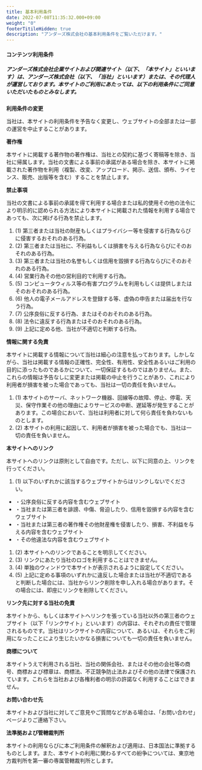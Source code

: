 ```yaml
---
title: 基本利用条件
date: 2022-07-08T11:35:32.000+09:00
weight: "0"
footerTitileHidden: true
description: "アンダーズ株式会社の基本利用条件をご覧いただけます。"
---
```

#### コンテンツ利用条件

##### アンダーズ株式会社企業サイトおよび関連サイト（以下、「本サイト」といいます）は、アンダーズ株式会社（以下、「当社」といいます）または、その代理人が運営しております。本サイトのご利用にあたっては、以下の利用条件にご同意いただいたものとみなします。



**利用条件の変更**

当社は、本サイトの利用条件を予告なく変更し、ウェブサイトの全部または一部の運営を中止することがあります。



**著作権**

本サイトに掲載する著作物の著作権は、当社との契約に基づく寄稿等を除き、当社に帰属します。当社の文書による事前の承諾がある場合を除き、本サイトに掲載された著作物を利用（複製、改変、アップロード、掲示、送信、頒布、ライセンス、販売、出版等を含む）することを禁止します。



**禁止事項**

当社の文書による事前の承諾を得て利用する場合または私的使用その他の法令により明示的に認められる方法により本サイトに掲載された情報を利用する場合であっても、次に掲げる行為を禁止します。

1. (1) 第三者または当社の財産もしくはプライバシー等を侵害する行為ならびに侵害するおそれのある行為。
2. (2) 第三者または当社に、不利益もしくは損害を与える行為ならびにそのおそれのある行為。
3. (3) 第三者または当社の名誉もしくは信用を毀損する行為ならびにそのおそれのある行為。
4. (4) 営業行為その他の営利目的で利用する行為。
5. (5) コンピュータウィルス等の有害プログラムを利用もしくは提供しまたはそのおそれのある行為。
6. (6) 他人の電子メールアドレスを登録する等、虚偽の申告または届出を行なう行為。
7. (7) 公序良俗に反する行為、またはそのおそれのある行為。
8. (8) 法令に違反する行為またはそのおそれのある行為。
9. (9) 上記に定める他、当社が不適切と判断する行為。



**情報に関する免責**

本サイトに掲載する情報について当社は細心の注意を払っております。しかしながら、当社は掲載する情報の正確性、完全性、有用性、安全性あるいはご利用の目的に添ったものであるかについて、一切保証するものではありません。また、 これらの情報は予告なしに変更または掲載の中止を行うことがあり、これにより利用者が損害を被った場合であっても、当社は一切の責任を負いません。

1. (1) 本サイトのサーバ、ネットワーク機器、回線等の故障、停止、停電、天災、保守作業その他の理由によりサービスの中断、遅延等が発生することがあります。この場合において、当社は利用者に対して何ら責任を負わないものとします。
2. (2) 本サイトの利用に起因して、利用者が損害を被った場合でも、当社は一切の責任を負いません。



**本サイトへのリンク**

本サイトへのリンクは原則として自由です。ただし、以下に同意の上、リンクを行ってください。

1. (1) 以下のいずれかに該当するウェブサイトからはリンクしないでください。

* ・公序良俗に反する内容を含むウェブサイト
* ・当社または第三者を誹謗、中傷、脅迫したり、信用を毀損する内容を含むウェブサイト
* ・当社または第三者の著作権その他財産権を侵害したり、損害、不利益を与える内容を含むウェブサイト
* ・その他違法な内容を含むウェブサイト

1. (2) 本サイトへのリンクであることを明示してください。
2. (3) リンクにあたり当社のロゴを利用することはできません。
3. (4) 単独のウィンドウで本サイトが表示されるように設定してください。
4. (5) 上記に定める事項のいずれかに違反した場合または当社が不適切であると判断した場合には、当社からリンク削除を申し入れる場合があります。その場合には、即座にリンクを削除してください。



**リンク先に対する当社の免責**

本サイトから、もしくは本サイトへリンクを張っている当社以外の第三者のウェブサイト（以下「リンクサイト」といいます）の内容は、それぞれの責任で管理されるものです。当社はリンクサイトの内容について、あるいは、それらをご利用になったことにより生じたいかなる損害についても一切の責任を負いません。



**商標について**

本サイトうえで利用される当社、当社の関係会社、またはその他の会社等の商号、商標および標章は、商標法、不正競争防止法およびその他の法律で保護されています。これらを当社および各権利者の明示の許諾なく利用することはできません。



**お問い合わせ先**

本サイトおよび当社に対してご意見やご質問などがある場合は、「お問い合わせ」ページよりご連絡下さい。



**法準拠および管轄裁判所**

本サイトの利用ならびに本ご利用条件の解釈および適用は、日本国法に準拠するものとします。また、本サイトの利用に関わるすべての紛争については、東京地方裁判所を第一審の専属管轄裁判所とします。